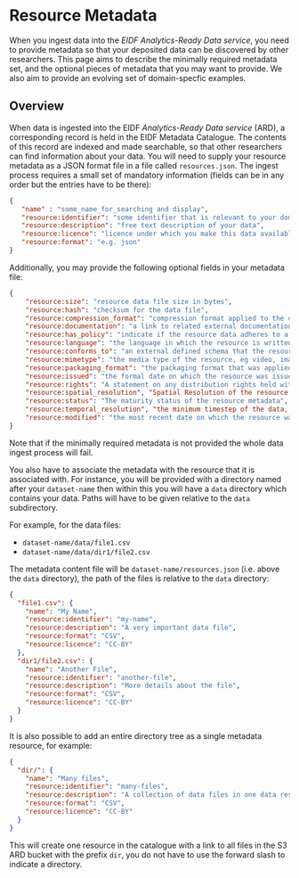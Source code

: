 # Resource Metadata

When you ingest data into the *EIDF Analytics-Ready Data service*, you need to provide metadata so that your deposited data can be discovered by other researchers. This page aims to describe the minimally required metadata set, and the optional pieces of metadata that you may want to provide. We also aim to provide an evolving set of domain-specfic examples.

## Overview

When data is ingested into the EIDF *Analytics-Ready Data service* (ARD), a corresponding record is held in the EIDF Metadata Catalogue. The contents of this record are indexed and made searchable, so that other researchers can find information about your data. You will need to supply your resource metadata as a JSON format file in a file called `resources.json`. The ingest process requires a small set of mandatory information (fields can be in any order but the entries have to be there):

```json
{
   "name" : "some_name_for_searching and display",
   "resource:identifier": "some identifier that is relevant to your domain",
   "resource:description": "free text description of your data",
   "resource:licence": "licence under which you make this data available",
   "resource:format": "e.g. json"
}
```

Additionally, you may provide the following optional fields in your metadata file:

```json
{
    "resource:size": "resource data file size in bytes",
    "resource:hash": "checksum for the data file",
    "resource:compression_format": "compression format applied to the data, if appropriate",
    "resource:documentation": "a link to related external documentation about this resource",
    "resource:has_policy": "indicate if the resource data adheres to a specific defined policy",
    "resource:language": "the language in which the resource is written, if appropriate",
    "resource:conforms_to": "an external defined schema that the resource conforms to",
    "resource:mimetype": "the media type of the resource, eg video, images, etc",
    "resource:packaging_format": "the packaging format that was applied to the resource, if appropriate",
    "resource:issued": "the formal date on which the resource was issued",
    "resource:rights": "A statement on any distribution rights held with respect to the resource", 
    "resource:spatial_resolution", "Spatial Resolution of the resource data (in metres)",
    "resource:status": "The maturity status of the resource metadata",
    "resource:temporal_resolution", "the minimum timestep of the data, if appropriate",
    "resource:modified": "the most recent date on which the resource was modified before ingest",
}

```

Note that if the minimally required metadata is not provided the whole data ingest process will fail.

You also have to associate the metadata with the resource that it is associated with. For instance, you will be provided with a directory named after your `dataset-name` then within this you will have a `data` directory which contains your data. Paths will have to be given relative to the `data` subdirectory.

For example, for the data files:

* `dataset-name/data/file1.csv`
* `dataset-name/data/dir1/file2.csv`

The metadata content file will be `dataset-name/resources.json` (i.e. above the `data` directory), the path of the files is relative to the `data` directory:

```json
{
  "file1.csv": {
    "name": "My Name",
    "resource:identifier": "my-name",
    "resource:description": "A very important data file",
    "resource:format": "CSV",
    "resource:licence": "CC-BY"
  },
  "dir1/file2.csv": {
    "name": "Another File",
    "resource:identifier": "another-file",
    "resource:description": "More details about the file",
    "resource:format": "CSV",
    "resource:licence": "CC-BY"
  }
}
```

It is also possible to add an entire directory tree as a single metadata resource, for example:

```json
{
  "dir/": {
    "name": "Many files",
    "resource:identifier": "many-files",
    "resource:description": "A collection of data files in one data resource",
    "resource:format": "CSV",
    "resource:licence": "CC-BY"
  }
}
```

This will create one resource in the catalogue with a link to all files in the S3 ARD bucket with the prefix `dir`, you do not have to use the forward slash to indicate a directory.
